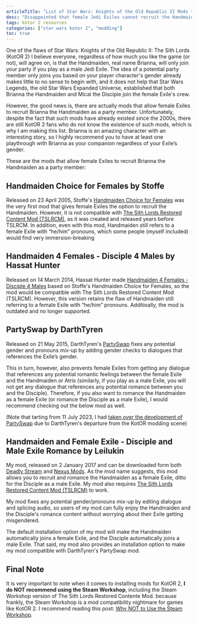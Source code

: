 ```yaml
---
articleTitle: "List of Star Wars: Knights of the Old Republic II Mods that Allow Female Exiles to Recruit the Handmaiden as a Party Member"
desc: "Disappointed that female Jedi Exiles cannot recruit the Handmaiden as a party member? Good news! That is what these mods are for!"
tags: kotor 2 resources
categories: ["star wars kotor 2", "modding"]
toc: true
---
```


One of the flaws of Star Wars: Knights of the Old Republic II: The Sith Lords (KotOR 2) I believe everyone, regardless of how much you like the game (or not), will agree on, is that the Handmaiden, real name Brianna, will only join your party if you play as a male Jedi Exile. The idea of a potential party member only joins you based on your player character's gender already makes little to no sense to begin with, and it does not help that Star Wars Legends, the old Star Wars Expanded Universe, established that both Brianna the Handmaiden and Mical the Disciple join the female Exile's crew.

However, the good news is, there are actually mods that allow female Exiles to recruit Brianna the Handmaiden as a party member. Unfortunately, despite the fact that such mods have already existed since the 2000s, there are still KotOR 2 fans who do not know the existence of such mods, which is why I am making this list. Brianna is an amazing character with an interesting story, so I highly recommend you to have at least one playthrough with Brianna as your companion regardless of your Exile’s gender.

These are the mods that allow female Exiles to recruit Brianna the Handmaiden as a party member:

## Handmaiden Choice for Females by Stoffe

Released on 23 April 2005, Stoffe's [Handmaiden Choice for Females](https://www.gamefront.com/files/handmaiden-choice-for-females/) was the very first mod that gives female Exiles the option to recruit the Handmaiden. However, it is not compatible with [The Sith Lords Restored Content Mod (TSLRCM)](https://deadlystream.com/files/file/578-tsl-restored-content-mod/), as it was created and released years before TSLRCM. In addition, even with this mod, Handmaiden still refers to a female Exile with “he/him” pronouns, which some people (myself included) would find very immersion-breaking

## Handmaiden 4 Females - Disciple 4 Males by Hassat Hunter

Released on 14 March 2014, Hassat Hunter made [Handmaiden 4 Females - Disciple 4 Males](https://www.moddb.com/mods/the-sith-lords-restored-content-mod-tslrcm/addons/handmaiden-4-females-disciple-4-males-183) based on Stoffe's Handmaiden Choice for Females, so the mod would be compatible with The Sith Lords Restored Content Mod (TSLRCM). However, this version retains the flaw of Handmaiden still referring to a female Exile with “he/him” pronouns. Additioally, the mod is outdated and no longer supported.

## PartySwap by DarthTyren

Released on 21 May 2015, DarthTyren's [PartySwap](https://deadlystream.com/files/file/544-partyswap/) fixes any potential gender and pronouns mix-up by adding gender checks to dialogues that references the Exile’s gender.

This in turn, however, also prevents female Exiles from getting any dialogue that references any potential romantic feelings between the female Exile and the Handmaiden or Atris (similarly, if you play as a male Exile, you will not get any dialogue that references any potential romance between you and the Disciple). Therefore, if you also want to romance the Handmaiden as a female Exile (or romance the Disciple as a male Exile), I would recommend checking out the below mod as well.

(Note that tarting from 11 July 2023, I had [taken over the development of PartySwap](/shrines/starwarskotor/articles/partyswap-management-takeover) due to DarthTyren's departure from the KotOR modding scene)

## Handmaiden and Female Exile - Disciple and Male Exile Romance by Leilukin

My mod, released on 2 January 2017 and can be downloaded form both [Deadly Stream](https://deadlystream.com/files/file/977-handmaiden-and-female-exile-disciple-and-male-exile-romance/) and [Nexus Mods](https://www.nexusmods.com/kotor2/mods/927). As the mod name suggests, this mod allows you to recruit and romance the Handmaiden as a female Exile, ditto for the Disciple as a male Exile. My mod also requires [The Sith Lords Restored Content Mod (TSLRCM)](https://deadlystream.com/files/file/578-tsl-restored-content-mod/) to work.

My mod fixes any potential gender/pronouns mix-up by editing dialogue and splicing audio, so users of my mod can fully enjoy the Handmaiden and the Disciple's romance content without worrying about their Exile getting misgendered.

The default installation option of my mod will make the Handmaiden automatically joins a female Exile, and the Disciple automatically joins a male Exile. That said, my mod also provides an installation option to make my mod compatible with DarthTyren's PartySwap mod.

## Final Note

It is very important to note when it comes to installing mods for KotOR 2, **I do NOT recommend using the Steam Workshop**, including the Steam Workshop version of The Sith Lords Restored Contente Mod. because frankly, the Steam Workshop is a mod compatibility nightmare for games like KotOR 2. I recommend reading this post: [Why NOT to Use the Steam Workshop](https://deadlystream.com/topic/7321-why-not-to-use-the-steam-workshop/).